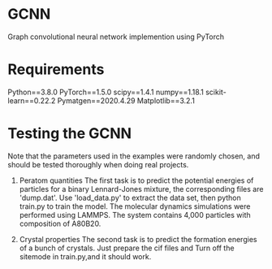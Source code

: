 # GCNN
Graph convolutional neural network implemention using PyTorch

# Requirements
Python==3.8.0
PyTorch==1.5.0
scipy==1.4.1
numpy==1.18.1
scikit-learn==0.22.2
Pymatgen==2020.4.29
Matplotlib==3.2.1

# Testing the GCNN
Note that the parameters used in the examples were randomly chosen, and should be tested thoroughly when doing real projects. 
1. Peratom quantities
The first task is to predict the potential energies of particles for a binary Lennard-Jones mixture, the corresponding files are 'dump.dat'. Use 'load_data.py' to extract the data set, then python train.py to train the model.
The molecular dynamics simulations were performed using LAMMPS. The system contains 4,000 particles with composition of A80B20. 

2. Crystal properties
The second task is to predict the formation energies of a bunch of crystals. Just prepare the cif files and Turn off the sitemode in train.py,and it should work.
